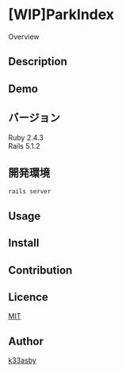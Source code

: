 [WIP]ParkIndex
====

Overview

## Description

## Demo

## バージョン
Ruby 2.4.3  
Rails 5.1.2

## 開発環境
```
rails server
```

## Usage

## Install

## Contribution

## Licence

[MIT](https://github.com/tcnksm/tool/blob/master/LICENCE)

## Author

[k33asby](https://github.com/k33asby)

